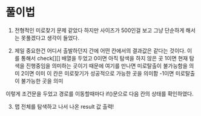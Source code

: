 # 풀이법

1. 전형적인 미로찾기 문제 같았다 하지만 사이즈가 500인걸 보고 그냥 단순하게 해서는 못풀겠다고 생각이 들었다.

2. 제일 중요한건 어디서 출발하던지 간에 어떤 칸에서의 결과값은 같다는 것이다. 
 이를 통해서 check[][] 배열을 두었고
 0이면 아직 탐색을 하지 않은 곳
 1이면 현재 탐색을 진행중임을 의미하는 곳이기 때문에 여기를 만나면 미로탈출이 불가능함을 의미
 2이면 이미 이 칸은 미로찾기가 성공적으로 가능한 곳을 의미함
 -1이면 미로탈출이 불가능한 곳을 의미

 이렇게 조건문을 두었고 경로를 이동할때마다 if()문으로 다음 칸의 상태를 확인하였다.

 3. 맵 전체를 탐색하고 나서 나온 result 값 출력!